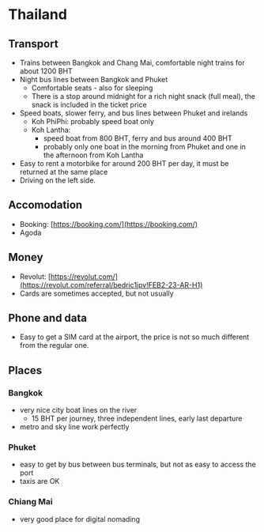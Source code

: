 # Thailand

## Transport
- Trains between Bangkok and Chang Mai, comfortable night trains for about 1200 BHT
- Night bus lines between Bangkok and Phuket
  - Comfortable seats - also for sleeping
  - There is a stop around midnight for a rich night snack (full meal), the snack is included in the ticket price
- Speed boats, slower ferry, and bus lines between Phuket and irelands
  - Koh PhiPhi: probably speed boat only
  - Koh Lantha:
    - speed boat from 800 BHT, ferry and bus around 400 BHT
    - probably only one boat in the morning from Phuket and one in the afternoon from Koh Lantha
- Easy to rent a motorbike for around 200 BHT per day, it must be returned at the same place
- Driving on the left side.

## Accomodation
- Booking: [https://booking.com/](https://booking.com/)
- Agoda

## Money
- Revolut: [https://revolut.com/](https://revolut.com/referral/bedric1jpv!FEB2-23-AR-H1)
- Cards are sometimes accepted, but not usually

## Phone and data
- Easy to get a SIM card at the airport, the price is not so much different from the regular one.

## Places

### Bangkok
- very nice city boat lines on the river
  - 15 BHT per journey, three independent lines, early last departure
- metro and sky line work perfectly

### Phuket
- easy to get by bus between bus terminals, but not as easy to access the port
- taxis are OK

### Chiang Mai
- very good place for digital nomading
